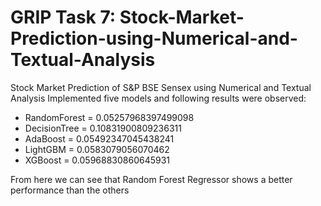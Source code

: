 # GRIP Task 7: Stock-Market-Prediction-using-Numerical-and-Textual-Analysis
Stock Market Prediction of S&amp;P BSE Sensex using Numerical and Textual Analysis
Implemented five models and following results were observed:

- RandomForest = 0.05257968397499098
- DecisionTree = 0.10831900809236311
- AdaBoost = 0.05492347045438241
- LightGBM = 0.0583079056070462
- XGBoost = 0.05968830860645931

From here we can see that Random Forest Regressor shows a better performance than the others
